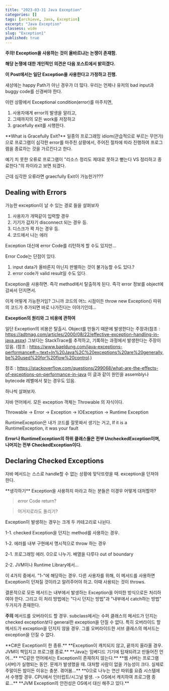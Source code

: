 ```yaml
---
title: "2023-03-31 Java Exception"
categories: []
tags: [archieve, Java, Exception]
excerpt: "Java Exception"
classess: wide
slug: "Exception1"
published: true
---
```


**주의! Exception을 사용하는 것이 올바르냐는 논쟁이 존재함.**

**해당 논쟁에 대한 개인적인 의견은 다음 포스트에서 밝히겠다.**

**이 Post에서는 일단 Exception을 사용한다고 가정하고 진행.**

새상에는 happy Path가 아닌 경우가 더 많다.
우리는 언제나 유저의 bad input과 buggy code를 신경써야 한다.

이런 상황에서 Exceptional condition(error)를 마주치면, 
1. 사용자에게 error의 발생을 알리고,
2. 그때까지의 모든 work를 저장하고
3. gracefully exit를 시행한다.
<div class="notice" markdown="1">
**What is Gracefully Exit?**
일종의 프로그래밍 idiom(관습적으로 부르는 무언가)으로 프로그램이 심각한 error를 마주친 상황에서, 주어진 절차에 따라 진행하여 프로그램을 종료하는 것을 가르킨다고 한다.


예기 치 못한 오류로 프로그램이 "리소스 정리도 제대로 못하고 뻗는다 VS 정리하고 종료한다."의 차이라고 보면 되겠다.


근데 심각한 오류라면 graecfully Exit이 가능한가???
</div>

## Dealing with Errors

가능한 exception이 날 수 있는 경로 들을 살펴보자
1. 사용자가 개떡같이 입력할 경우
2. 기기가 갑자기 disconnect 되는 경우 등.
3. 디스크가 꽉 차는 경우 등.
4. 코드에서 나는 에러

Exception 대신에 error Code를 리턴하게 할 수도 있지만...

Error Code는 단점이 있다. 
1. input data가 올바른지 아닌지 판별하는 것이 불가능할 수도 있다.?
2. error code가 valid result일 수도 있다.

 
Exception을 사용하면. 즉각 method에서 탈출하게 된다. 즉각 error 정보를 object에 감싸서 던지면서.

<div class="notice" markdown="1">
이게 어떻게 가능한거임? 그니까 코드의 어느 시점이든 throw new Exception() 따위의 코드가 추가되면 바로 나가진다는 이야기인데...


**Exception의 원리와 그 비용에 관하여**

일단 Exception의 비용은 탈출시. Object를 만들기 때문에 발생한다는 주장과(참조 : https://adtmag.com/articles/2000/08/22/effective-exception-handling-in-java.aspx)
그보다는 StackTrace를 추적하고, 기록하는 과정에서 발생한다는 주장이 있음. (참조 : https://www.baeldung.com/java-exceptions-performance#:~:text=In%20Java%2C%20exceptions%20are%20generally,be%20used%20for%20flow%20control.)


참조 : https://stackoverflow.com/questions/299068/what-are-the-effects-of-exceptions-on-performance-in-java 이 글과 같이 원인을 assembly나 bytecode 레벨에서 찾는 경우도 있음.

하나씩 살펴보자.
 </div>

자바 언어에서. 모든 exception 객체는 Throwable 의 자식이다.

Throwable  ->  Error
           ->  Exception  ->  IOException
                          ->  Runtime Exception

RuntimeException은 내가 코드를 잘못짜서 생기는 거고,
If it is a RuntimeException, it was your fault


**Error나 RuntimeException의 하위 클래스들은 전부 UncheckedException이며, 나머지는 전부 CheckedException이다.**

## Declaring Checked Exceptions



자바 메서드는 스스로 handle할 수 없는 상황에 맞닥뜨렷을 때. exception을 던져야 한다.

<div class="notice" markdown="1">
**생각하기**
Exception을 사용하지 마라고 하는 분들은 이경우 어떻게 대처할까?


> error Code return?


> 어거지로라도 돌리기?
</div>


Exception이 발생하는 경우는 크개 두 카테고리로 나뉜다.


1-1. checked Exception을 던지는 method를 사용하는 경우.


1-2. 에러를 내부 구현에서 명시적으로 throw 하는 경우


2-1. 프로그래밍 에러. 0으로 나누기. 배열을 다루다 out of boundary 


2-2. JVM이나 Runtime Library에서...


이 4가지 중에서. "1-"에 해당하는 경우. 다른 사용자를 위해, 이 메서드를 사용하면 Exception이 던져질 것이라고 알려주어야 하고. 이때 사용되는 것이 throws.


결론적으로 모든 메서드는 내부에서 발생하는 Exception을 어떠한 방식으로든 처리하여야 한다.
그리고 이 처리 방법에는 "다시 던지는 방법"과 "내부에서 catch하는 방법" 두가지가 존재한다.


**주의**
메서드를 오버라이드 할 경우. subclass에서는 수퍼 클래스의 메서드가 던지는 checked exception보다 general한 exception을 던질 수 없다.
특히 오버라이드 할 메서드가 exception을 던지지 않을 경우. 그를 오버라이드한 서브 클래스의 메서드는 exception을 던질 수 없다.






<div class="notice" markdown="1">
**C#은 Exception이 한 종류.**
**Exception이 캐치되지 않고, 끝까지 올라올 경우. JVM이 책임지고 프로그램 종료.**
**Java는 임베디드 기기에 탑재되려고 만들어진 언어...**
**C같은 언어에서는 Exception이 존재하지 않는다.**
**웹 서버는 프로그램(서버)가 실행되는 동안. 문제가 발생했을 때. 대처할 사람이 없을 가능성이 크다. 실제로 주말이든 밤이든 이유는 충분. 겪어봄...**
**0으로 나누는 연산 따위를 요즘 시스템에서 수행할 경우. CPU에서 인터럽트/시그널 발생. -> OS에서 캐치하여 프로그램 종료...**
**JVM Exception의 안전성은 OS에서 대신 해주고 있다.**
</div>